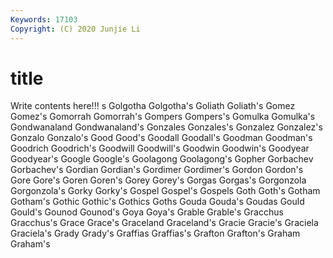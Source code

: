 ```yaml
---
Keywords: 17103
Copyright: (C) 2020 Junjie Li
---
```


# title

Write contents here!!!
s 
Golgotha 
Golgotha's 
Goliath 
Goliath's
Gomez 
Gomez's 
Gomorrah 
Gomorrah's 
Gompers 
Gompers's 
Gomulka 
Gomulka's 
Gondwanaland 
Gondwanaland's
Gonzales 
Gonzales's 
Gonzalez 
Gonzalez's 
Gonzalo 
Gonzalo's 
Good 
Good's 
Goodall 
Goodall's
Goodman 
Goodman's 
Goodrich 
Goodrich's 
Goodwill 
Goodwill's 
Goodwin 
Goodwin's 
Goodyear 
Goodyear's
Google 
Google's 
Goolagong 
Goolagong's 
Gopher 
Gorbachev 
Gorbachev's 
Gordian 
Gordian's 
Gordimer
Gordimer's 
Gordon 
Gordon's 
Gore 
Gore's 
Goren 
Goren's 
Gorey 
Gorey's 
Gorgas
Gorgas's 
Gorgonzola 
Gorgonzola's 
Gorky 
Gorky's 
Gospel 
Gospel's 
Gospels 
Goth 
Goth's
Gotham 
Gotham's 
Gothic 
Gothic's 
Gothics 
Goths 
Gouda 
Gouda's 
Goudas 
Gould
Gould's 
Gounod 
Gounod's 
Goya 
Goya's 
Grable 
Grable's 
Gracchus 
Gracchus's 
Grace
Grace's 
Graceland 
Graceland's 
Gracie 
Gracie's 
Graciela 
Graciela's 
Grady 
Grady's 
Graffias
Graffias's 
Grafton 
Grafton's 
Graham 
Graham's 
